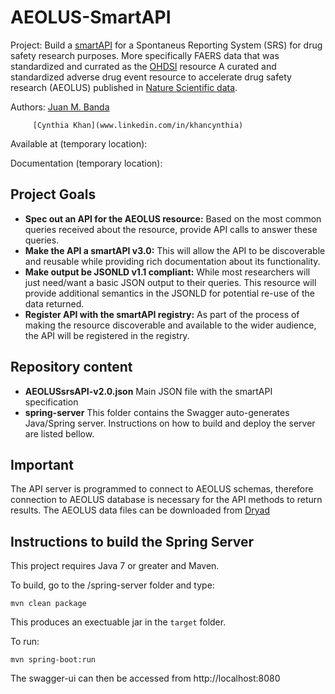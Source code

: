 # AEOLUS-SmartAPI
Project: Build a [smartAPI](http://smart-api.info/website/) for a Spontaneus Reporting System (SRS) for drug safety research purposes. More specifically FAERS data that was standardized and currated as the [OHDSI](https://www.ohdsi.org/) resource A curated and standardized adverse drug event resource to accelerate drug safety research (AEOLUS) published in [Nature Scientific data](https://www.nature.com/articles/sdata201626).

Authors: [Juan M. Banda](http://jmbanda.com/)

         [Cynthia Khan](www.linkedin.com/in/khancynthia)

Available at (temporary location): 

Documentation (temporary location): 

## Project Goals

* **Spec out an API for the AEOLUS resource:** Based on the most common queries received about the resource, provide API calls to answer these queries. 
* **Make the API a smartAPI v3.0:** This will allow the API to be discoverable and reusable while providing rich documentation about its functionality.
* **Make output be JSONLD v1.1 compliant:** While most researchers will just need/want a basic JSON output to their queries. This resource will provide additional semantics in the JSONLD for potential re-use of the data returned. 
* **Register API with the smartAPI registry:** As part of the process of making the resource discoverable and available to the wider audience, the API will be registered in the registry.

## Repository content

* **AEOLUSsrsAPI-v2.0.json** Main JSON file with the smartAPI specification
* **spring-server** This folder contains the Swagger auto-generates Java/Spring server. Instructions on how to build and deploy the server are listed bellow. 

## Important
The API server is programmed to connect to AEOLUS schemas, therefore connection to AEOLUS database is necessary for the API methods to return results. The AEOLUS data files can be downloaded from [Dryad](http://datadryad.org/resource/doi:10.5061/dryad.8q0s4)

## Instructions to build the Spring Server

This project requires Java 7 or greater and Maven.

To build, go to the /spring-server folder and type:

```
mvn clean package
```

This produces an exectuable jar in the `target` folder.

To run:

```
mvn spring-boot:run
```

The swagger-ui can then be accessed from http://localhost:8080


